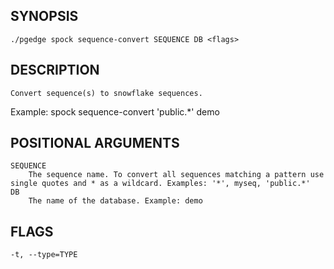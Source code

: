 
## SYNOPSIS
    ./pgedge spock sequence-convert SEQUENCE DB <flags>

## DESCRIPTION
    Convert sequence(s) to snowflake sequences. 

Example: spock sequence-convert 'public.*' demo 

## POSITIONAL ARGUMENTS
    SEQUENCE
        The sequence name. To convert all sequences matching a pattern use single quotes and * as a wildcard. Examples: '*', myseq, 'public.*'
    DB
        The name of the database. Example: demo

## FLAGS
    -t, --type=TYPE
    
    
